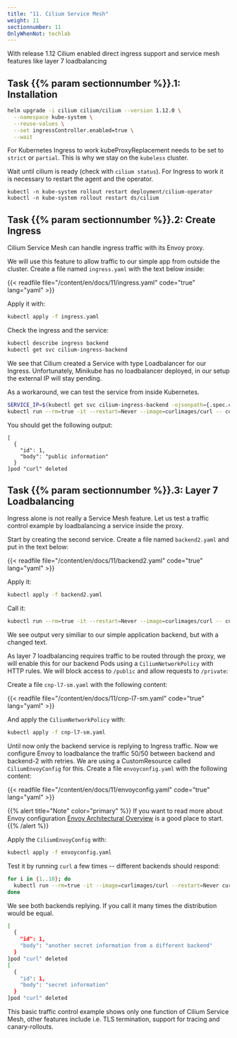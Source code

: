 ```yaml
---
title: "11. Cilium Service Mesh"
weight: 11
sectionnumber: 11
OnlyWhenNot: techlab
---
```

With release 1.12 Cilium enabled direct ingress support and service mesh features like layer 7 loadbalancing


## Task {{% param sectionnumber %}}.1: Installation


```bash
helm upgrade -i cilium cilium/cilium --version 1.12.0 \
  --namespace kube-system \
  --reuse-values \
  --set ingressController.enabled=true \
  --wait
```

For Kubernetes Ingress to work kubeProxyReplacement needs to be set to `strict` or `partial`. This is why we stay on the `kubeless` cluster.

Wait until cilium is ready (check with `cilium status`). For Ingress to work it is necessary to restart the agent and the operator.

```
kubectl -n kube-system rollout restart deployment/cilium-operator
kubectl -n kube-system rollout restart ds/cilium
```


## Task {{% param sectionnumber %}}.2: Create Ingress

Cilium Service Mesh can handle ingress traffic with its Envoy proxy.

We will use this feature to allow traffic to our simple app from outside the cluster. Create a file named `ingress.yaml` with the text below inside:

{{< readfile file="/content/en/docs/11/ingress.yaml" code="true" lang="yaml" >}}

Apply it with:

```bash
kubectl apply -f ingress.yaml
```

Check the ingress and the service:

```bash
kubectl describe ingress backend
kubectl get svc cilium-ingress-backend
```
We see that Cilium created a Service with type Loadbalancer for our Ingress. Unfortunately, Minikube has no loadbalancer deployed, in our setup the external IP will stay pending.

As a workaround, we can test the service from inside Kubernetes.

```bash
SERVICE_IP=$(kubectl get svc cilium-ingress-backend -ojsonpath={.spec.clusterIP})
kubectl run --rm=true -it --restart=Never --image=curlimages/curl -- curl http://${SERVICE_IP}/public
```

You should get the following output:

```
[
  {
    "id": 1,
    "body": "public information"
  }
]pod "curl" deleted
```


## Task {{% param sectionnumber %}}.3: Layer 7 Loadbalancing

Ingress alone is not really a Service Mesh feature. Let us test a traffic control example by loadbalancing a service inside the proxy.

Start by creating the second service. Create a file named `backend2.yaml` and put in the text below:

{{< readfile file="/content/en/docs/11/backend2.yaml" code="true" lang="yaml" >}}

Apply it:
```bash
kubectl apply -f backend2.yaml
```

Call it:
```bash
kubectl run --rm=true -it --restart=Never --image=curlimages/curl -- curl --connect-timeout 3 http://backend-2:8080/public
```

We see output very similiar to our simple application backend, but with a changed text.

As layer 7 loadbalancing requires traffic to be routed through the proxy, we will enable this for our backend Pods using a `CiliumNetworkPolicy` with HTTP rules. We will block access to `/public` and allow requests to `/private`:

Create a file `cnp-l7-sm.yaml` with the following content:

{{< readfile file="/content/en/docs/11/cnp-l7-sm.yaml" code="true" lang="yaml" >}}

And apply the `CiliumNetworkPolicy` with:

```bash
kubectl apply -f cnp-l7-sm.yaml
```

Until now only the backend service is replying to Ingress traffic. Now we configure Envoy to loadbalance the traffic 50/50 between backend and backend-2 with retries.
We are using a CustomResource called `CiliumEnvoyConfig` for this. Create a file `envoyconfig.yaml` with the following content:

{{< readfile file="/content/en/docs/11/envoyconfig.yaml" code="true" lang="yaml" >}}

{{% alert title="Note" color="primary" %}}
If you want to read more about Envoy configuration [Envoy Architectural Overview](https://www.envoyproxy.io/docs/envoy/latest/intro/arch_overview/http/http) is a good place to start.
{{% /alert %}}

Apply the `CiliumEnvoyConfig` with:

```bash
kubectl apply -f envoyconfig.yaml
```

Test it by running `curl` a few times -- different backends should respond:

```bash
for i in {1..10}; do
  kubectl run --rm=true -it --image=curlimages/curl --restart=Never curl -- curl  http://backend:8080/private
done
```

We see both backends replying. If you call it many times the distribution would be equal.

```bash
[                                                                                                                               [10/1834]
  {                                                                                                                                      
    "id": 1,                                                                                                                             
    "body": "another secret information from a different backend"                                                                                                 
  }                                                                                                                                      
]pod "curl" deleted                                                                                                                      
[                                                                                                                                        
  {                                                                                                                                      
    "id": 1,                                                                                                                             
    "body": "secret information"                                                                                                         
  }                                                                                                                                      
]pod "curl" deleted
```
This basic traffic control example shows only one function of Cilium Service Mesh, other features include i.e. TLS termination, support for tracing and canary-rollouts.
